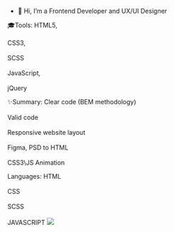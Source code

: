 - 👋 Hi, I’m a Frontend Developer and UX/UI Designer

🎓Tools:
HTML5, <br></br>
CSS3,<br></br> SCSS<br></br>
JavaScript,<br></br> jQuery

✨Summary:
Clear code (BEM methodology)<br></br>
Valid code<br></br>
Responsive website layout<br></br>
Figma, PSD to HTML<br></br>
CSS3\JS Animation

Languages:
HTML<br></br> CSS <br></br>SCSS<br></br> JAVASCRIPT
<img src="https://camo.githubusercontent.com/4208cb892877e823dec1a906d58b222160f9b18d7f27c7295f0802ef37eb001d/68747470733a2f2f696d672e736869656c64732e696f2f62616467652f2d534153532d3030303f7374796c653d666f722d7468652d6261646765266c6f676f3d53617373266c6f676f436f6c6f723d636536373961"></a>
